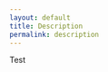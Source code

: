 ```yaml
---
layout: default
title: Description
permalink: description
---
```

<!-- Add an essay or interpretive material below this line,
using HTML or markdown.  Do not modify this file above this line -->
Test
